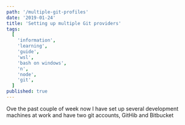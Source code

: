 ```yaml
---
path: '/multiple-git-profiles'
date: '2019-01-24'
title: 'Setting up multiple Git providers'
tags:
  [
    'information',
    'learning',
    'guide',
    'wsl',
    'bash on windows',
    'n',
    'node',
    'git',
  ]
published: true
---
```


Ove the past couple of week now I have set up several development
machines at work and have two git accounts, GitHib and Bitbucket

```bash

```
